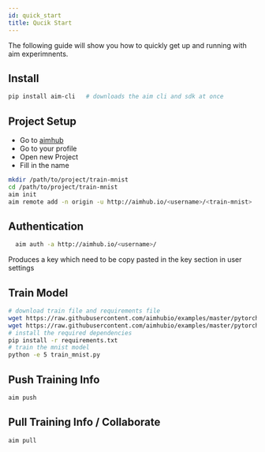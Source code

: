 ```yaml
---
id: quick_start
title: Qucik Start
---
```

The following guide will show you how to quickly get up and running with aim experimnents.

## Install

```sh
pip install aim-cli   # downloads the aim cli and sdk at once
```

## Project Setup


- Go to [aimhub](https://aimhub.io)
- Go to your profile
- Open new Project
- Fill in the name <train-mnist>


```sh
mkdir /path/to/project/train-mnist
cd /path/to/project/train-mnist
aim init
aim remote add -n origin -u http://aimhub.io/<username>/<train-mnist>
```

## Authentication

```sh
  aim auth -a http://aimhub.io/<username>/
```
Produces a key which need to be copy pasted in the key section in user settings

## Train Model
```sh
# download train file and requirements file
wget https://raw.githubusercontent.com/aimhubio/examples/master/pytorch/train_mnist.py
wget https://raw.githubusercontent.com/aimhubio/examples/master/pytorch/requirements.txt
# install the required dependencies
pip install -r requirements.txt
# train the mnist model
python -e 5 train_mnist.py
```

## Push Training Info
```sh
aim push
```

## Pull Training Info / Collaborate
```sh
aim pull
```
